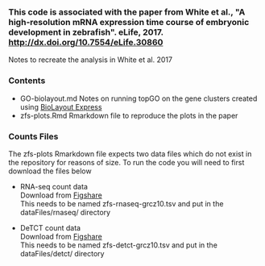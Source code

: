 

### This code is associated with the paper from White et al., "A high-resolution mRNA expression time course of embryonic development in zebrafish". eLife, 2017. http://dx.doi.org/10.7554/eLife.30860

Notes to recreate the analysis in White et al. 2017

### Contents
* GO-biolayout.md    Notes on running topGO on the gene clusters created using
[BioLayout Express](http://www.biolayout.org/)
* zfs-plots.Rmd      Rmarkdown file to reproduce the plots in the paper

### Counts Files

The zfs-plots Rmarkdown file expects two data files which do not exist in the repository for reasons of size.
To run the code you will need to first download the files below

* RNA-seq count data  
Download from [Figshare](https://doi.org/10.6084/m9.figshare.4704529)  
This needs to be named zfs-rnaseq-grcz10.tsv and put in the dataFiles/rnaseq/ directory

* DeTCT count data  
Download from [Figshare](https://doi.org/10.6084/m9.figshare.4622311)  
This needs to be named zfs-detct-grcz10.tsv and put in the dataFiles/detct/ directory
